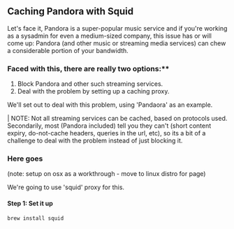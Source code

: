 ## Caching Pandora with Squid

Let's face it, Pandora is a super-popular music service and if you're working as a sysadmin for even a medium-sized company, this issue has or will come up:  Pandora (and other music or streaming media services) can chew a considerable portion of your bandwidth.

### Faced with this, there are really two options:**
1. Block Pandora and other such streaming services.
2. Deal with the problem by setting up a caching proxy.

We'll set out to deal with this problem, using 'Pandaora' as an example.

| NOTE: Not all streaming services can be cached, based on protocols used.  Secondarily, most (Pandora included) tell you they can't (short content expiry, do-not-cache headers, queries in the url, etc), so its a bit of a challenge to deal with the problem instead of just blocking it.

### Here goes

(note: setup on osx as a workthrough - move to linux distro for page)

We're going to use 'squid' proxy for this.  

#### Step 1: Set it up

```
brew install squid
```
